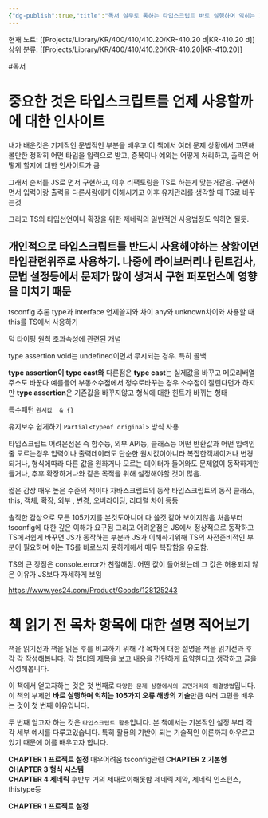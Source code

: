 ```yaml
---
{"dg-publish":true,"title":"독서 실무로 통하는 타입스크립트 바로 실행하며 익히는 105가지 오류 해방의 기술","description":null,"permalink":"/projects/library/kr/400/410/410-20/kr-410-20-d/","dgPassFrontmatter":true,"noteIcon":"0","created":"2025-01-01T15:17:09.833+09:00","updated":"2025-06-01T22:02:10.074+09:00"}
---
```


현재 노트: [[Projects/Library/KR/400/410/410.20/KR-410.20 d\|KR-410.20 d]] 
상위 분류: [[Projects/Library/KR/400/410/410.20/KR-410.20\|KR-410.20]] 

#독서

# 중요한 것은 타입스크립트를 언제 사용할까에 대한 인사이트
내가 배운것은 기계적인 문법적인 부분을 배우고
이 책에서 여러 문제 상황에서 고민해볼만한 정확히 어떤 타입을 입력으로 받고, 중복이나 예외는 어떻게 처리하고, 출력은 어떻게 할지에 대한 인사이트가 큼

그래서 순서를 JS로 먼저 구현하고, 이후 리팩토링을 TS로 하는게 맞는거같음. 구현하면서 입력이랑 출력을 다른사람에게 이해시키고 이후 유지관리를 생각할 때 TS로 바꾸는것

그리고 TS의 타입선언이나 확장을 위한 제네릭의 일반적인 사용법정도 익히면 될듯.


## 개인적으로 타입스크립트를 반드시 사용해야하는 상황이면 타입관련위주로 사용하기. 나중에 라이브러리나 린트검사, 문법 설정등에서 문제가 많이 생겨서 구현 퍼포먼스에 영향을 미치기 때문


 tsconfig
추론
type과 interface 언제쓸지와 차이
any와 unknown차이와 사용할 때
this를 TS에서 사용하기

덕 타이핑 원칙 초과속성에 관련된 개념

type assertion
void는 undefined이면서 무시되는 경우. 특히 콜백


**type assertion이** **type cast와** 다른점은 **type cast**는 실제값을 바꾸고 메모리배열주소도 바꾼다 예를들어 부동소수점에서 정수로바꾸는 경우 소수점이 잘린다던가
하지만 **type assertion**은 기존값을 바꾸지않고 형식에 대한 힌트가 바뀌는 형태

특수패턴
`원시값  & {}`

유지보수 쉽게하기
`Partial<typeof original>` 방식 사용



타입스크립트 어려운점은 즉
함수등, 외부 API등, 클래스등 어떤 반환값과 어떤 입력인 줄 모르는경우
입력이나 출력데이터도 단순한 원시값이아니라 복잡한객체이거나 변경되거나, 형식에따라 다른 값을 원화거나 모르는 데이터가 들어와도 문제없이 동작하게만들거나, 추후 확장하거나와 같은 목적을 위해 설정해야할 것이 많음.



짧은 감상 매우 높은 수준의 책이다
자바스크립트의 동작
타입스크립트의 동작
클래스, this, 객체, 확장, 외부 , 변경, 오버라이딩, 리터럴 차이 등등

솔직한 감상으로 모든 105가지를 본것도아니며 다 쓸것 같아 보이지않음
처음부터 tsconfig에 대한 깊은 이해가 요구됨
그리고 어려운점은 JS에서 정상적으로 동작하고 TS에서쉽게 바꾸면 JS가 동작하는 부분과 JS가 이해하기위해 TS의 사전준비적인 부분이 필요하며 이는 TS를 바로쓰지 못하게해서 매우 복잡함을 유도함.

TS의 큰 장점은 console.error가 친절해짐. 어떤 값이 들어왔는데 그 값은 허용되지 않은 이유가 JS보다 자세하게 보임







https://www.yes24.com/Product/Goods/128125243

# 책 읽기 전 목차 항목에 대한 설명 적어보기
책을 읽기전과 책을 읽은 후를 비교하기 위해 각 목차에 대한 설명을 책을 읽기전과 후 각 각 작성해봅니다. 각 챕터의 제목을 보고 내용을 간단하게 요약한다고 생각하고 글을 작성해봅니다.

이 책에서 얻고자하는 것은 첫 번째로 `다양한 문제 상황에서의 고민거리와 해결방법`입니다. 이 책의 부제인 **바로 실행하며 익히는 105가지 오류 해방의 기술**만큼 여러 고민을 배우는 것이 첫 번째 이유입니다.

두 번째 얻고자 하는 것은 `타입스크립트 활용`입니다.
본 책에서는 기본적인 설정 부터 각 각 세부 예시를 다루고있습니다. 특히 활용의 기반이 되는 기술적인 이론까지 아우르고 있기 때문에 이를 배우고자 합니다.

**CHAPTER 1 프로젝트 설정**   매우어려움 tsconfig관련
**CHAPTER 2 기본형**  
**CHAPTER 3 형식 시스템**  
**CHAPTER 4 제네릭**  후반부 거의 제대로이해못함 제네릭 제약, 제네릭 인스턴스, thistype등


**CHAPTER 1 프로젝트 설정** 
